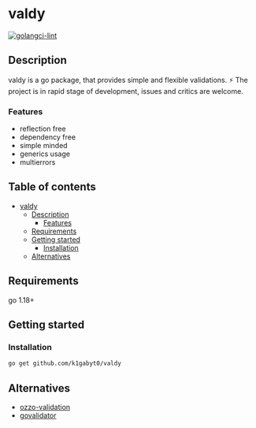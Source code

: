 # valdy

[![golangci-lint](https://github.com/k1gabyt0/valdy/actions/workflows/golangci-lint.yaml/badge.svg?branch=5-add-golangci-lint-to-project)](https://github.com/k1gabyt0/valdy/actions/workflows/golangci-lint.yaml)

## Description

valdy is a go package, that provides simple and flexible validations.
⚡️ The project is in rapid stage of development, issues and critics are welcome.

### Features

- reflection free
- dependency free
- simple minded
- generics usage
- multierrors

## Table of contents

- [valdy](#valdy)
  - [Description](#description)
    - [Features](#features)
  - [Requirements](#requirements)
  - [Getting started](#getting-started)
    - [Installation](#installation)
  - [Alternatives](#alternatives)

## Requirements

go 1.18+

## Getting started

### Installation

```bash
go get github.com/k1gabyt0/valdy
```

## Alternatives

- [ozzo-validation](https://github.com/go-ozzo/ozzo-validation)
- [govalidator](https://github.com/asaskevich/govalidator)
